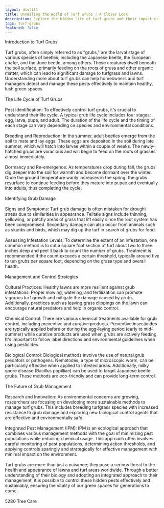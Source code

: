 ```yaml
---
layout: distill
title: Unveiling the World of Turf Grubs | A Closer Look
description: Explore the hidden life of turf grubs and their impact on lawns in this enlightening deep dive.
tags: turf-grubs
featured: false
---
```


Introduction to Turf Grubs<br /><br />Turf grubs, often simply referred to as "grubs," are the larval stage of various species of beetles, including the Japanese beetle, the European chafer, and the June beetle, among others. These creatures dwell beneath the soil surface, primarily feeding on the roots of grass and other organic matter, which can lead to significant damage to turfgrass and lawns. Understanding more about turf grubs can help homeowners and turf managers detect and manage these pests effectively to maintain healthy, lush green spaces.<br /><br />The Life Cycle of Turf Grubs<br /><br />Pest Identification: To effectively control turf grubs, it's crucial to understand their life cycle. A typical grub life cycle includes four stages: egg, larva, pupa, and adult. The duration of the life cycle and the timing of each stage can vary depending on species and environmental conditions.<br /><br />Breeding and Reproduction: In the summer, adult beetles emerge from the soil to mate and lay eggs. These eggs are deposited in the soil during late summer, which will hatch into larvae within a couple of weeks. The newly-hatched grubs are voracious and will begin to feed on the roots of grasses almost immediately.<br /><br />Dormancy and Re-emergence: As temperatures drop during fall, the grubs dig deeper into the soil for warmth and become dormant over the winter. Once the ground temperature warily increases in the spring, the grubs resurface to continue feeding before they mature into pupae and eventually into adults, thus completing the cycle.<br /><br />Identifying Grub Damage<br /><br />Signs and Symptoms: Turf grub damage is often mistaken for drought stress due to similarities in appearance. Telltale signs include thinning, yellowing, or patchy areas of grass that lift easily since the root system has been compromised. Secondary damage can also occur from animals such as skunks and birds, which may dig up the turf in search of grubs for food.<br /><br />Assessing Infestation Levels: To determine the extent of an infestation, one common method is to cut a square foot section of turf about two to three inches deep and peel it back to count the number of grubs. Treatment is recommended if the count exceeds a certain threshold, typically around five to ten grubs per square foot, depending on the grass type and overall health.<br /><br />Management and Control Strategies<br /><br />Cultural Practices: Healthy lawns are more resilient against grub infestations. Proper mowing, watering, and fertilization can promote vigorous turf growth and mitigate the damage caused by grubs. Additionally, practices such as leaving grass clippings on the lawn can encourage natural predators and help in organic control.<br /><br />Chemical Control: There are various chemical treatments available for grub control, including preventive and curative products. Preventive insecticides are typically applied before or during the egg-laying period (early to mid-summer) while curative products are used when grubs are actively feeding. It's important to follow label directions and environmental guidelines when using pesticides.<br /><br />Biological Control: Biological methods involve the use of natural grub predators or pathogens. Nematodes, a type of microscopic worm, can be particularly effective when applied to infested areas. Additionally, milky spore disease (Bacillus popilliae) can be used to target Japanese beetle grubs. These methods are eco-friendly and can provide long-term control.<br /><br />The Future of Grub Management<br /><br />Research and Innovation: As environmental concerns are growing, researchers are focusing on developing more sustainable methods to manage turf grubs. This includes breeding turfgrass species with increased resistance to grub damage and exploring new biological control agents that are effective and environmentally safe.<br /><br />Integrated Pest Management (IPM): IPM is an ecological approach that combines various management methods with the goal of minimizing pest populations while reducing chemical usage. This approach often involves careful monitoring of pest populations, determining action thresholds, and applying controls sparingly and strategically for effective management with minimal impact on the environment.<br /><br />Turf grubs are more than just a nuisance; they pose a serious threat to the health and appearance of lawns and turf areas worldwide. Through a better understanding of their biology and adopting an integrated approach to their management, it is possible to control these hidden pests effectively and sustainably, ensuring the vitality of our green spaces for generations to come.<br /><br />5280 Tree Care
